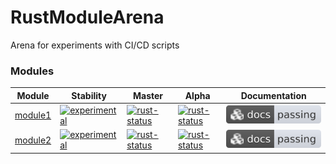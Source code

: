 # RustModuleArena

Arena for experiments with CI/CD scripts

### Modules

| Module | Stability | Master | Alpha | Documentation |
|--------|-----------|------|--------|---------------|
| [module1](./module/rust/module1) | [![experimental](https://img.shields.io/badge/stability-experimental-orange.svg)](https://github.com/emersion/stability-badges#experimental) | [![rust-status](https://github.com/Wandalen/RustModuleArena/actions/workflows/ModuleModule1Push.yml/badge.svg)](https://github.com/Wandalen/RustModuleArena/actions/workflows/ModuleModule1Push.yml) | [![rust-status](https://github.com/Wandalen/RustModuleArena/actions/workflows/ModuleModule1Push.yml/badge.svg?branch=alpha)](https://github.com/Wandalen/RustModuleArena/actions/workflows/ModuleModule1Push.yml?branch=alpha) | [![docs.rs](https://raw.githubusercontent.com/Wandalen/wTools/ea350e508ba548f55e5d8e64907af124de00edfd/asset/img/docsrs.svg)](https://docs.rs/module1) |
| [module2](./module/rust/module2) | [![experimental](https://img.shields.io/badge/stability-experimental-orange.svg)](https://github.com/emersion/stability-badges#experimental) | [![rust-status](https://github.com/Wandalen/RustModuleArena/actions/workflows/ModuleModule2Push.yml/badge.svg)](https://github.com/Wandalen/RustModuleArena/actions/workflows/ModuleModule2Push.yml) | [![rust-status](https://github.com/Wandalen/RustModuleArena/actions/workflows/ModuleModule2Push.yml/badge.svg?branch=alpha)](https://github.com/Wandalen/RustModuleArena/actions/workflows/ModuleModule2Push.yml?branch=alpha) | [![docs.rs](https://raw.githubusercontent.com/Wandalen/wTools/ea350e508ba548f55e5d8e64907af124de00edfd/asset/img/docsrs.svg)](https://docs.rs/module2) |
